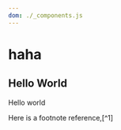 ```yaml
---
dom: ./_components.js
---
```


# haha

## Hello World

Hello world

Here is a footnote reference,[^1]


